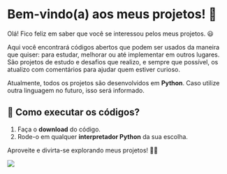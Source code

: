 # Bem-vindo(a) aos meus projetos! 🚀  

Olá! Fico feliz em saber que você se interessou pelos meus projetos. 😃  

Aqui você encontrará códigos abertos que podem ser usados da maneira que quiser: para estudar, melhorar ou até implementar em outros lugares. São projetos de estudo e desafios que realizo, e sempre que possível, os atualizo com comentários para ajudar quem estiver curioso.  

Atualmente, todos os projetos são desenvolvidos em **Python**. Caso utilize outra linguagem no futuro, isso será informado.  

## 📌 Como executar os códigos?  
1. Faça o **download** do código.  
2. Rode-o em qualquer **interpretador Python** da sua escolha.  

Aproveite e divirta-se explorando meus projetos! 🚀🐍  

![](https://i0.wp.com/justmaths.co.uk/wp-content/uploads/2016/10/celebration-gif.gif?ssl=1)
